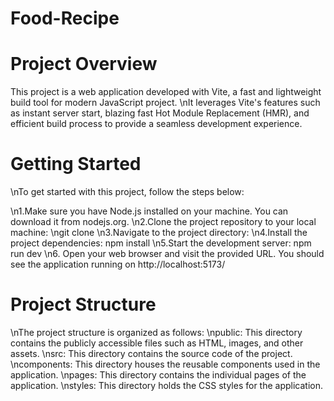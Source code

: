 # Food-Recipe
# Project Overview

This project is a web application developed with Vite, a fast and lightweight build tool for modern JavaScript project.
\nIt leverages Vite's features such as instant server start, blazing fast Hot Module Replacement (HMR), and efficient build process to provide a seamless development experience.

# Getting Started
\nTo get started with this project, follow the steps below:

\n1.Make sure you have Node.js installed on your machine. You can download it from nodejs.org.
\n2.Clone the project repository to your local machine:
\ngit clone <repository-url>
\n3.Navigate to the project directory:
\n4.Install the project dependencies:
 npm install
\n5.Start the development server:
npm run dev
\n6. Open your web browser and visit the provided URL. You should see the application running on  http://localhost:5173/

# Project Structure
\nThe project structure is organized as follows:
\npublic: This directory contains the publicly accessible files such as HTML, images, and other assets.
\nsrc: This directory contains the source code of the project.
\ncomponents: This directory houses the reusable components used in the application.
\npages: This directory contains the individual pages of the application.
\nstyles: This directory holds the CSS styles for the application.
